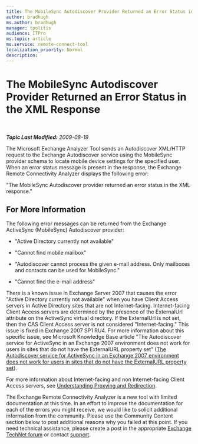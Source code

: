 ```yaml
---
title: The MobileSync Autodiscover Provider Returned an Error Status in the XML Response
author: bradhugh
ms.author: bradhugh
manager: tpolitis
audience: ITPro 
ms.topic: article 
ms.service: remote-connect-tool
localization_priority: Normal
description: 
---
```


<div data-xmlns="http://www.w3.org/1999/xhtml">

<div class="topic" data-xmlns="http://www.w3.org/1999/xhtml" data-msxsl="urn:schemas-microsoft-com:xslt" data-cs="http://msdn.microsoft.com/en-us/">

<div data-asp="http://msdn2.microsoft.com/asp">

# The MobileSync Autodiscover Provider Returned an Error Status in the XML Response

</div>

<div id="mainSection">

<div id="mainBody">

<span> </span>

_**Topic Last Modified:** 2009-08-19_

The Microsoft Exchange Analyzer Tool sends an Autodiscover XML/HTTP request to the Exchange Autodiscover service using the MobileSync provider schema to locate mobile device settings for the specified user. When an error status message is present in the response, the Exchange Remote Connectivity Analyzer displays the following error:

"The MobileSync Autodiscover provider returned an error status in the XML response."

<div>

## For More Information

The following error messages can be returned from the Exchange ActiveSync (MobileSync) Autodiscover provider:

  - "Active Directory currently not available"

  - "Cannot find mobile mailbox"

  - "Autodiscover cannot process the given e-mail address. Only mailboxes and contacts can be used for MobileSync."

  - "Cannot find the e-mail address"

There is a known issue in Exchange Server 2007 that causes the error "Active Directory currently not available" when you have Client Access servers in Active Directory sites that are not Internet-facing. Internet-facing Client Access servers are determined by the presence of the ExternalUrl attribute on the ActiveSync virtual directory. If the ExternalUrl is not set, then the CAS Client Access server is not considered "Internet-facing." This issue is fixed in Exchange 2007 SP1 RU4. For more information about this specific issue, see Microsoft Knowledge Base article "The Autodiscover service for ActiveSync in an Exchange 2007 environment does not work for users in sites that do not have the ExternalURL property set" ([The Autodiscover service for ActiveSync in an Exchange 2007 environment does not work for users in sites that do not have the ExternalURL property set](http://go.microsoft.com/fwlink/?linkid=3052%26kbid=952152)).

For more information about Internet-facing and non Internet-facing Client Access servers, see [Understanding Proxying and Redirection](http://go.microsoft.com/fwlink/?linkid=105411).

The Exchange Remote Connectivity Analyzer is a new tool with limited documentation at this time. In an effort to improve the documentation for each of the errors you might receive, we would like to solicit additional information from the community. Please use the Community Content section below to post additional reasons why you failed at this point. If you need technical assistance, please create a post in the appropriate [Exchange TechNet forum](http://go.microsoft.com/fwlink/?linkid=73420) or contact [support](http://go.microsoft.com/fwlink/?linkid=8158).

</div>

</div>

<span> </span>

</div>

</div>

</div>

